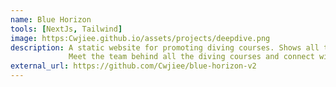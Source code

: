 ```yaml
---
name: Blue Horizon
tools: [NextJs, Tailwind]
image: https:Cwjiee.github.io/assets/projects/deepdive.png
description: A static website for promoting diving courses. Shows all the courses that are available.
             Meet the team behind all the diving courses and connect with them.
external_url: https://github.com/Cwjiee/blue-horizon-v2
---
```

